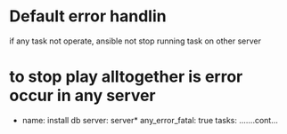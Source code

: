# Default error handlin
if any task not operate, ansible not stop running task on other server

# to stop play alltogether is error occur in any server

- 
    name: install db
    server: server*
    any_error_fatal: true
    tasks:
        .......cont...